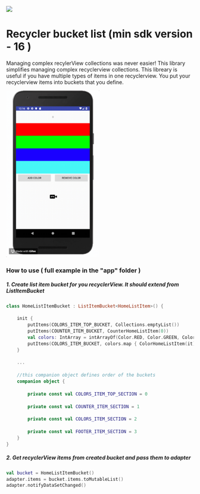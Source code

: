 [![](https://jitpack.io/v/nomtek/NomtekUtills.svg)](https://jitpack.io/#nomtek/NomtekUtills)
# Recycler bucket list (min sdk version - 16 )
Managing complex recylerView collections was never easier!
This library simplifies managing complex recyclerview collections. This libreary is useful if you
have multiple types of items in one recyclerview.
You put your recyclerview items into buckets that you define.

<img src="../resources/recycler_bucket.gif" width="250">

### How to use ( full example in the "app" folder )
##### 1. Create list item bucket for you recyclerView. It should extend from ListItemBucket
```kotlin
class HomeListItemBucket : ListItemBucket<HomeListItem>() {

    init {
        putItems(COLORS_ITEM_TOP_BUCKET, Collections.emptyList())
        putItems(COUNTER_ITEM_BUCKET, CounterHomeListItem(0))
        val colors: IntArray = intArrayOf(Color.RED, Color.GREEN, Color.BLUE, Color.CYAN)
        putItems(COLORS_ITEM_BUCKET, colors.map { ColorHomeListItem(it) })
    }

    ...

    //this companion object defines order of the buckets
    companion object {

        private const val COLORS_ITEM_TOP_SECTION = 0

        private const val COUNTER_ITEM_SECTION = 1

        private const val COLORS_ITEM_SECTION = 2

        private const val FOOTER_ITEM_SECTION = 3
    }
}

```

##### 2. Get recyclerView items from created bucket and pass them to adapter
```kotlin
val bucket = HomeListItemBucket()
adapter.items = bucket.items.toMutableList()
adapter.notifyDataSetChanged()
```



